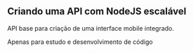 ## Criando uma API com NodeJS escalável

API base para criação de uma interface mobile integrado.

Apenas para estudo e desenvolvimento de código